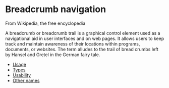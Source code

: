 # Breadcrumb navigation

From Wikipedia, the free encyclopedia

A breadcrumb or breadcrumb trail is a graphical control element used as a navigational aid in user interfaces and on web pages. It allows users to keep track and maintain awareness of their locations within programs, documents, or websites. The term alludes to the trail of bread crumbs left by Hansel and Gretel in the German fairy tale.

- [Usage](breadcrumb-navigation/usage)
- [Types](breadcrumb-navigation/types)
- [Usability](breadcrumb-navigation/usability)
- [Other names](breadcrumb-navigation/other-names/)